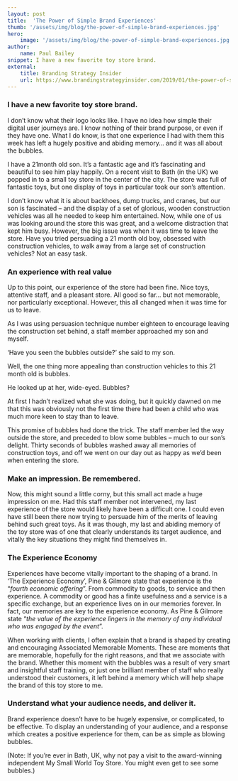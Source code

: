 ```yaml
---
layout: post
title:  'The Power of Simple Brand Experiences'
thumb: '/assets/img/blog/the-power-of-simple-brand-experiences.jpg'
hero: 
    image: '/assets/img/blog/the-power-of-simple-brand-experiences.jpg'
author: 
    name: Paul Bailey
snippet: I have a new favorite toy store brand.
external:
    title: Branding Strategy Insider
    url: https://www.brandingstrategyinsider.com/2019/01/the-power-of-simple-brand-experiences.html#.XbhyskX7RTY
---
```


### I have a new favorite toy store brand.

I don’t know what their logo looks like. I have no idea how simple their digital user journeys are. I know nothing of 
their brand purpose, or even if they have one. What I do know, is that one experience I had with them this week has left 
a hugely positive and abiding memory… and it was all about the bubbles.

I have a 21month old son. It’s a fantastic age and it’s fascinating and beautiful to see him play happily. On a recent 
visit to Bath (in the UK) we popped in to a small toy store in the center of the city. The store was full of fantastic 
toys, but one display of toys in particular took our son’s attention.

I don’t know what it is about backhoes, dump trucks, and cranes, but our son is fascinated – and the display of a set of 
glorious, wooden construction vehicles was all he needed to keep him entertained. Now, while one of us was looking 
around the store this was great, and a welcome distraction that kept him busy. However, the big issue was when it was 
time to leave the store. Have you tried persuading a 21 month old boy, obsessed with construction vehicles, to walk away 
from a large set of construction vehicles? Not an easy task.

### An experience with real value

Up to this point, our experience of the store had been fine. Nice toys, attentive staff, and a pleasant store. All good 
so far… but not memorable, nor particularly exceptional. However, this all changed when it was time for us to leave.

As I was using persuasion technique number eighteen to encourage leaving the construction set behind, a staff member 
approached my son and myself.

‘Have you seen the bubbles outside?’ she said to my son.

Well, the one thing more appealing than construction vehicles to this 21 month old is bubbles.

He looked up at her, wide-eyed. Bubbles?

At first I hadn’t realized what she was doing, but it quickly dawned on me that this was obviously not the first time 
there had been a child who was much more keen to stay than to leave.

This promise of bubbles had done the trick. The staff member led the way outside the store, and preceded to blow some 
bubbles – much to our son’s delight. Thirty seconds of bubbles washed away all memories of construction toys, and off we 
went on our day out as happy as we’d been when entering the store.

### Make an impression. Be remembered.

Now, this might sound a little corny, but this small act made a huge impression on me. Had this staff member not 
intervened, my last experience of the store would likely have been a difficult one. I could even have still been there 
now trying to persuade him of the merits of leaving behind such great toys. As it was though, my last and abiding memory 
of the toy store was of one that clearly understands its target audience, and vitally the key situations they might find 
themselves in.

### The Experience Economy

Experiences have become vitally important to the shaping of a brand. In ‘The Experience Economy’, Pine & Gilmore state 
that experience is the “_fourth economic offering_”. From commodity to goods, to service and then experience. A 
commodity or good has a finite usefulness and a service is a specific exchange, but an experience lives on in our 
memories forever. In fact, our memories are key to the experience economy. As Pine & Gilmore state “_the value of the 
experience lingers in the memory of any individual who was engaged by the event_”.

When working with clients, I often explain that a brand is shaped by creating and encouraging Associated Memorable 
Moments. These are moments that are memorable, hopefully for the right reasons, and that we associate with the brand. 
Whether this moment with the bubbles was a result of very smart and insightful staff training, or just one brilliant 
member of staff who really understood their customers, it left behind a memory which will help shape the brand of this 
toy store to me.

### Understand what your audience needs, and deliver it.

Brand experience doesn’t have to be hugely expensive, or complicated, to be effective. To display an understanding of 
your audience, and a response which creates a positive experience for them, can be as simple as blowing bubbles.

(Note: If you’re ever in Bath, UK, why not pay a visit to the award-winning independent My Small World Toy Store. You 
might even get to see some bubbles.)